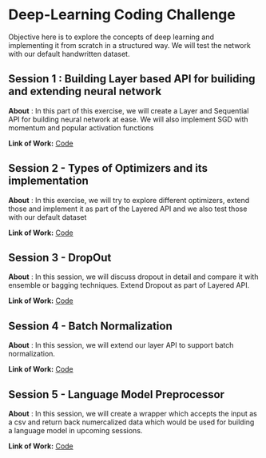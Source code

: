 # Deep-Learning Coding Challenge

Objective here is to explore the concepts of deep learning and implementing it from scratch in a structured way. We will test the network with our default handwritten dataset.


## Session 1 : Building Layer based API for builiding and extending neural network
 
**About** : In this part of this exercise, we will create a Layer and Sequential API for building neural network at ease. We will also implement SGD with momentum and popular activation functions


**Link of Work:**   [Code](https://github.com/barathvaj/Deep-Learning/blob/master/Build%20Layer%20Based%20API%20-%20Neural%20Network%20with%20SGD.ipynb)


## Session 2 - Types of Optimizers and its implementation

**About** : In this exercise, we will try to explore different optimizers, extend those and implement it as part of the Layered API and we also test those with our default dataset

**Link of Work:**   [Code](https://github.com/barathvaj/Deep-Learning/blob/master/Types%20of%20Optimizers%20and%20its%20implementation.ipynb)


## Session 3 -  DropOut 

**About** : In this session, we will discuss dropout in detail and compare it with ensemble or bagging techniques. Extend Dropout as part of Layered API.

**Link of Work:** [Code](https://github.com/barathvaj/Deep-Learning/blob/master/Dropout.ipynb)


## Session 4 -  Batch Normalization 

**About** : In this session, we will extend our layer API to support batch normalization.

**Link of Work:** [Code](https://github.com/barathvaj/Deep-Learning/blob/master/BatchNormalization.ipynb)

## Session 5 -  Language Model Preprocessor

**About** : In this session, we will create a wrapper which accepts the input as a csv and return back numercalized data which would be used for building a language model in upcoming sessions.

**Link of Work:** [Code](https://github.com/barathvaj/Deep-Learning/blob/master/NLP%20-%20Preprocessor%20For%20Language%20Model.ipynb)

